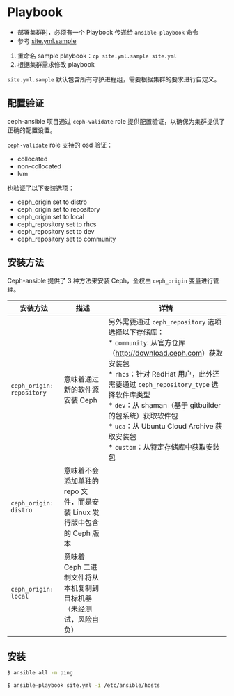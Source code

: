 # Playbook

* 部署集群时，必须有一个 Playbook 传递给 `ansible-playbook` 命令
* 参考 [site.yml.sample](https://github.com/ceph/ceph-ansible/blob/stable-3.2/site.yml.sample)

1. 重命名 sample playbook：`cp site.yml.sample site.yml`
2. 根据集群需求修改 playbook

`site.yml.sample` 默认包含所有守护进程组，需要根据集群的要求进行自定义。

## 配置验证

ceph-ansible 项目通过 `ceph-validate` role 提供配置验证，以确保为集群提供了正确的配置设置。

`ceph-validate` role 支持的 osd 验证：

* collocated
* non-collocated
* lvm

也验证了以下安装选项：

* ceph_origin set to distro
* ceph_origin set to repository
* ceph_origin set to local
* ceph_repository set to rhcs
* ceph_repository set to dev
* ceph_repository set to community

## 安装方法

Ceph-ansible 提供了 3 种方法来安装 Ceph，全权由 `ceph_origin` 变量进行管理。

| 安装方法                  | 描述                                                                    | 详情                                                                                                                                                                                                                                                                                                                                                                      |
| ------------------------- | ----------------------------------------------------------------------- | ------------------------------------------------------------------------------------------------------------------------------------------------------------------------------------------------------------------------------------------------------------------------------------------------------------------------------------------------------------------------- |
| `ceph_origin: repository` | 意味着通过新的软件源安装 Ceph                                           | 另外需要通过 `ceph_repository` 选项选择以下存储库： <br> * `community`: 从官方仓库（<http://download.ceph.com>）获取安装包 <br> * `rhcs`：针对 RedHat 用户，此外还需要通过 `ceph_repository_type` 选择软件库类型 <br> * `dev`：从 shaman（基于 gitbuilder 的包系统）获取软件包 <br> * `uca`：从 Ubuntu Cloud Archive 获取安装包 <br> * `custom`：从特定存储库中获取安装包 |
| `ceph_origin: distro`     | 意味着不会添加单独的 repo 文件，而是安装 Linux 发行版中包含的 Ceph 版本 |                                                                                                                                                                                                                                                                                                                                                                           |
| `ceph_origin: local`      | 意味着 Ceph 二进制文件将从本机复制到目标机器（未经测试，风险自负）      |                                                                                                                                                                                                                                                                                                                                                                           |

## 安装

```sh
$ ansible all -m ping
```

```sh
$ ansible-playbook site.yml -i /etc/ansible/hosts
```
